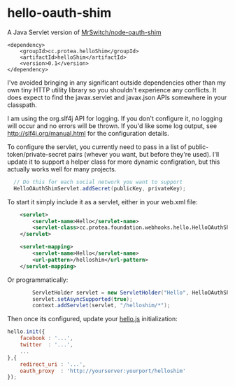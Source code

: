 # hello-oauth-shim
A Java Servlet version of [MrSwitch/node-oauth-shim](https://github.com/MrSwitch/node-oauth-shim)

```
<dependency>
    <groupId>cc.protea.helloShim</groupId>
    <artifactId>helloShim</artifactId>
    <version>0.1</version>
</dependency>
```

I've avoided bringing in any significant outside dependencies other than my own tiny HTTP utility library so you shouldn't experience any conflicts.  It does expect to find the javax.servlet and javax.json APIs somewhere in your classpath.

I am using the org.slf4j API for logging. If you don't configure it, no logging will occur and no errors will be thrown. If you'd like some log output, see http://slf4j.org/manual.html for the configuration details.

To configure the servlet, you currently need to pass in a list of public-token/private-secret pairs (whever you want, but before they're used). I'll update it to support a helper class for more dynamic configration, but this actually works well for many projects.

```java
  // Do this for each social network you want to support
  HelloOAuthShimServlet.addSecret(publicKey, privateKey); 
```

To start it simply include it as a servlet, either in your web.xml file:

```xml
    <servlet>
        <servlet-name>Hello</servlet-name>
        <servlet-class>cc.protea.foundation.webhooks.hello.HelloOAuthShimServlet</servlet-class>
    </servlet>

    <servlet-mapping>
        <servlet-name>Hello</servlet-name>
        <url-pattern>/helloshim</url-pattern>
    </servlet-mapping>
```

Or programmatically:

```java
    	ServletHolder servlet = new ServletHolder("Hello", HelloOAuthShimServlet.class);
    	servlet.setAsyncSupported(true);
    	context.addServlet(servlet, "/helloshim/*");
```

Then once its configured, update your [hello.js](https://github.com/MrSwitch/hello.js) initialization:

```js
hello.init({ 
	facebook : '...',
	twitter  : '...',
	...
},{
	redirect_uri : '...',
	oauth_proxy  : 'http://yourserver:yourport/helloshim'
});
```
